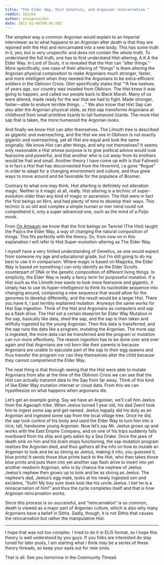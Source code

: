 ```yaml
---
title: "The Elder Way, Hist Genetics, and Argonian reincarnation."
reddit: 161yk6
author: xenoposeidon
date: 2013-01-06T08:45:58Z
---
```


The simplest way a common Argonian would explain to an Imperial interviewer as to what happens to an Argonian after death is that they are rejoined with the Hist and reincarnated into a new body. This has some truth in it, yes, but is very unspecific and does not contain the whole truth. To understand the full truth, one has to first understand Hist-altering, A.K.A the Elder Way.
In Lord of Souls, it is revealed that the Hist can “alter things.” More specifically, one case of their altering of “things” is them altering the Argonian physical composition to make Argonians much stronger, faster, and more intelligent when they needed the Argonians to be extra-efficient soldiers in the Oblivion Crisis. Glim specifically states that ““A few twelves of years ago, our country was invaded from Oblivion. The Hist knew it was going to happen, and called our people back to Black Marsh. Many of us were altered, made ready for the war that we had to fight. Made stronger, faster—able to endure terrible things. ...”
We also know that Hist Sap can also alter the Argonian physical state, as Hist sap transforms Argonians at childhood from small primitive lizards to tall humanoid lizards. The more Hist sap that is taken, the more humanoid the Argonian looks.

And finally we know Hist can alter themselves. The Lilmoth tree is described as gigantic and overreaching, and the Hist we see in Oblivion is not exactly gigantic and overreaching, yet all Hist are equal and look the same originally. We know Hist can alter things, and why not themselves? It seems only reasonable a Hist whose purpose is to give political advice would look fearsome and powerful, and that another who is cut away from its brothers would be frail and small. Another theory I have come up with is that Falinesti is in fact a Hist that has disconnected from the Hivemind, i.e gone “Rogue” in order to adapt for a changing environment and culture, and thus grew ways to move around and be favorable for the populace of Bosmer. 

Contrary to what one may think, Hist alterting is definitely not alteration magic. Neither is it magic at all, really. Hist altering is a technic of super-evolution older than any kind of magic or ascension. The Hist were in fact the first beings on Nirn, and had plenty of time to develop their ways. This technic is so old and complex a simple human or mer mind could not comprehend it, only a super advanced one, such as the mind of a Psijic monk.  

From [On Arteaum]( http://www.uesp.net/wiki/Daggerfall:Fragment:_On_Artaeum) we know that the first beings on Tamriel (The Hist) taught the Psijics the Elder Way, a way of changing the natural composition of things. This fits perfectly with the theory. So, from now on in this explanation I will refer to Hist Super-evolution-altering as The Elder Way.

I myself have a very limited understanding of Genetics, as one would expect from someone my age and educational grade, but I’m still going to do my best to use it in comparison. Where magic is based on Magicka, the Elder Way is based on something I can only identify as the Elder Scrolls counterpart of DNA or the genetic composition of different living things. In simplicity, the Elder Way is really a fancy term for purposeful mutation. If a Hist such as the Lilmoth tree wants to look more fearsome and gigantic, it simply has to use its hyper-intelligence to think its nucleotide sequence into changing around, composing a new sequence that would allow for the genomes to develop differently, and the result would be a larger Hist. There you have it, I just terribly explained mutation. Anyways the same works for Hist Sap ingestion. 
Think of the Hist and Argonians as computers and sap as a flash drive. The Hist set a certain blueprint for Elder Way Mutation in the sap, basically like data, shed the sap, and the sap is then taken and willfully ingested by the young Argonian. Then this data is transferred, and the sap runs the data like a program, mutating the Argonian. The more sap is ingested, the more data can be transferred and the program or mutation can run more effectively.
The reason ingestion has to be done over and over again and that Argonians are not born like their parents is because Argonians are unable to ejaculate part of the sap to their egg spawns and thus transfer the program nor can they themselves alter the child because they cannot comprehend the Elder Way.

The neat thing is that through seeing that the Hist were able to mutate Argonians from afar at the time of the Oblivion Crisis we can see that the Hist can actually transmit data to the Sap from far away. Think of this kind of like Elder Way mutation internet or cloud data. From this we can hypothesize on what happens when argonians die.

Let’s get an example going. Say we have an Argonian, we’ll call him Jeelus from the Agaceph tribe. When Jeelus turned 1 year old, his dad Zeeril took him to ingest some sap and get named. Jeelus happily did his duty as an Argonian and ingested some sap from the local village tree. Once he did, the sap took control of his body and used the Elder Way to turn him into a nice, tall, handsome young Argonian. Now let’s say Mr. Jeelus grows up and works with the East Empire Company, and on one of his trips suddenly falls overboard from his ship and gets eaten by a Sea Drake. Once the jaws of death sink on him and his brain stops functioning, the sap mutation program realizes the Argonian died, and thus gathers all the info on how to mutate an Argonian to look and be as strong as Jeelus, making it into, you guessed it, blue prints! It sends those blue prints back to the Hist, who then takes those blue prints and puts them into yet another sap flash drive to insert into yet another newborn Argonian, who is by chance the nephew of Jeelus. Jeelus’s nephew then grows up to look and be as strong as Jeelus. The nephew’s dad, Jeelus’s egg mate, looks at his newly ingested son and exclaims, “Xuth! My boy sure does look like his uncle Jeelus. I bet he is a reinacarnation of him!” and thus the cycle completes itself and that is how Argonian reincarnation works.

Since this process is so successful, and “reincarnation” is so common, death is viewed as a major part of Argonian culture, which is also why many Argonians have a belief in Sithis. Sadly, though, it is not Sithis that causes the reincarnation but rather the manipulative Hist.

---

I hope that was not too complex. I tried to do it in ELI5 format, so I hope this theory is well understood by you guys. If you folks are interested do stay tuned for later posts, I am starting what I think may be a series of these theory threads, so keep your eyes out for new ones.

That is all. See you tomorrow in the Community Thread.

